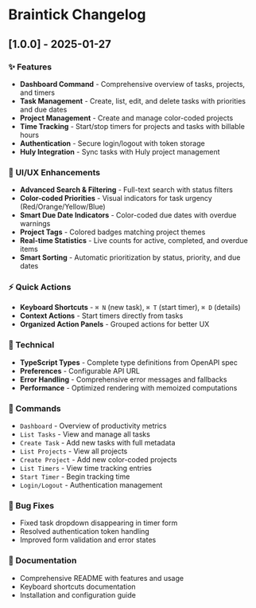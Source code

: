 # Braintick Changelog

## [1.0.0] - 2025-01-27

### ✨ Features
- **Dashboard Command** - Comprehensive overview of tasks, projects, and timers
- **Task Management** - Create, list, edit, and delete tasks with priorities and due dates
- **Project Management** - Create and manage color-coded projects
- **Time Tracking** - Start/stop timers for projects and tasks with billable hours
- **Authentication** - Secure login/logout with token storage
- **Huly Integration** - Sync tasks with Huly project management

### 🎨 UI/UX Enhancements
- **Advanced Search & Filtering** - Full-text search with status filters
- **Color-coded Priorities** - Visual indicators for task urgency (Red/Orange/Yellow/Blue)
- **Smart Due Date Indicators** - Color-coded due dates with overdue warnings
- **Project Tags** - Colored badges matching project themes
- **Real-time Statistics** - Live counts for active, completed, and overdue items
- **Smart Sorting** - Automatic prioritization by status, priority, and due dates

### ⚡ Quick Actions
- **Keyboard Shortcuts** - `⌘ N` (new task), `⌘ T` (start timer), `⌘ D` (details)
- **Context Actions** - Start timers directly from tasks
- **Organized Action Panels** - Grouped actions for better UX

### 🔧 Technical
- **TypeScript Types** - Complete type definitions from OpenAPI spec
- **Preferences** - Configurable API URL
- **Error Handling** - Comprehensive error messages and fallbacks
- **Performance** - Optimized rendering with memoized computations

### 📱 Commands
- `Dashboard` - Overview of productivity metrics
- `List Tasks` - View and manage all tasks
- `Create Task` - Add new tasks with full metadata
- `List Projects` - View all projects
- `Create Project` - Add new color-coded projects
- `List Timers` - View time tracking entries
- `Start Timer` - Begin tracking time
- `Login/Logout` - Authentication management

### 🐛 Bug Fixes
- Fixed task dropdown disappearing in timer form
- Resolved authentication token handling
- Improved form validation and error states

### 📝 Documentation
- Comprehensive README with features and usage
- Keyboard shortcuts documentation
- Installation and configuration guide
